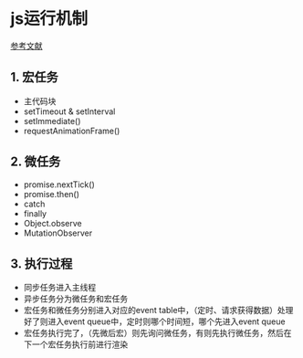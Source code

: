 # js运行机制
[参考文献](https://juejin.im/post/5e22b391f265da3e204d8c14)
## 1. 宏任务
* 主代码块
* setTimeout & setInterval
* setImmediate()
* requestAnimationFrame()

## 2. 微任务
* promise.nextTick()
* promise.then()
* catch
* finally
* Object.observe
* MutationObserver

## 3. 执行过程
* 同步任务进入主线程
* 异步任务分为微任务和宏任务
* 宏任务和微任务分别进入对应的event table中，（定时、请求获得数据）处理好了则进入event queue中，定时则哪个时间短，哪个先进入event queue
* 宏任务执行完了，（先微后宏）则先询问微任务，有则先执行微任务，然后在下一个宏任务执行前进行渲染
